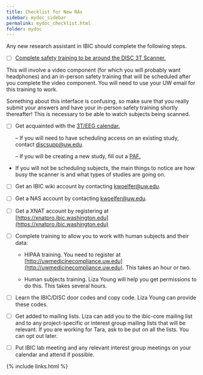 ```yaml
---
title: Checklist for New RAs
sidebar: mydoc_sidebar
permalink: mydoc_checklist.html
folder: mydoc
---
```


Any new research assistant in IBIC should complete the following steps.

- [ ] [Complete safety training to be around the DISC 3T Scanner.](http://depts.washington.edu/mrlab/SafetyTraining_Basics/certificationform.php)

This will involve a video component (for which you will probably want headphones) and an in-person safety training that will be scheduled after you complete the video component. You will need to use your UW email for this training to work.

Something about this interface is confusing, so make sure that you really submit your answers and have your in-person safety training shortly thereafter! This is necessary to be able to watch subjects being scanned.

- [ ] Get acquainted with the [3T/EEG calendar.](https://depts.washington.edu/mrlab/3T_mod/week.php)

    – If you will need to have scheduling access on an existing study, contact discsupp@uw.edu.

    – If you will be creating a new study, fill out a [PAF.](https://depts.washington.edu/mrlab/research/forms/DISC_PAF.pdf)

- If you will not be scheduling subjects, the main things to notice are how busy the scanner is and what types of studies are going on.

- [ ] Get an IBIC wiki account by contacting  kwoelfer@uw.edu.

- [ ] Get a NAS account by contacting kwoelfer@uw.edu.

- [ ] Get a XNAT account by registering at [https://xnatpro.ibic.washington.edu](https://xnatpro.ibic.washington.edu)

- [ ] Complete training to allow you to work with human subjects and their data:

   - HIPAA training. You need to register at [http://uwmedicinecompliance.uw.edu](http://uwmedicinecompliance.uw.edu). This takes an hour or two.

   - Human subjects training. Liza Young will help you get permissions to do this. This takes several hours.

- [ ] Learn the IBIC/DISC door codes and copy code.  Liza Young can provide these codes.

- [ ] Get added to mailing lists.  Liza can add you to the ibic-core mailing list and to any project-specific or interest group mailing lists that will be relevant. If you are working for Tara, ask to be put on all the lists. You can opt out later.

- [ ] Put IBIC lab meeting and any relevant interest group meetings on your calendar and attend if possible.

{% include links.html %}
